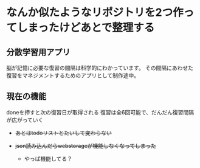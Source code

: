 # なんか似たようなリポジトリを2つ作ってしまったけどあとで整理する
## 分散学習用アプリ
脳が記憶に必要な復習の間隔は科学的にわかっています。
その間隔にあわせた復習をマネジメントするためのアプリとして制作途中。

## 現在の機能
doneを押すと次の復習日が取得される
復習は全6回可能で、だんだん復習間隔が広がっていく

- ~~あとはtodoリストとたいして変わらない~~

- ~~json読み込んだらwebstorageが機能しなくなってしまった~~
  - やっぱ機能してる？   
